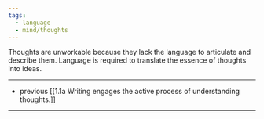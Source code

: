 ```yaml
---
tags:
  - language
  - mind/thoughts
---
```


Thoughts are unworkable because they lack the language to articulate and describe them. Language is required to translate the essence of thoughts into ideas.

---

- previous [[1.1a Writing engages the active process of understanding thoughts.]]

--- 
